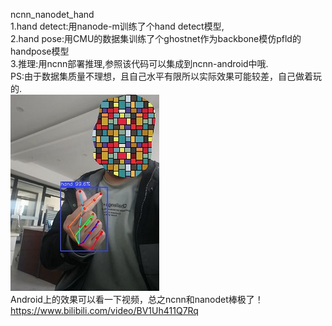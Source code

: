ncnn_nanodet_hand  
1.hand detect:用nanode-m训练了个hand detect模型,  
2.hand pose:用CMU的数据集训练了个ghostnet作为backbone模仿pfld的handpose模型  
3.推理:用ncnn部署推理,参照该代码可以集成到ncnn-android中哦.  
PS:由于数据集质量不理想，且自己水平有限所以实际效果可能较差，自己做着玩的.  
![image](https://github.com/FeiGeChuanShu/ncnn_nanodet_hand/blob/main/result.jpg)  
Android上的效果可以看一下视频，总之ncnn和nanodet棒极了！  
https://www.bilibili.com/video/BV1Uh411Q7Rq
